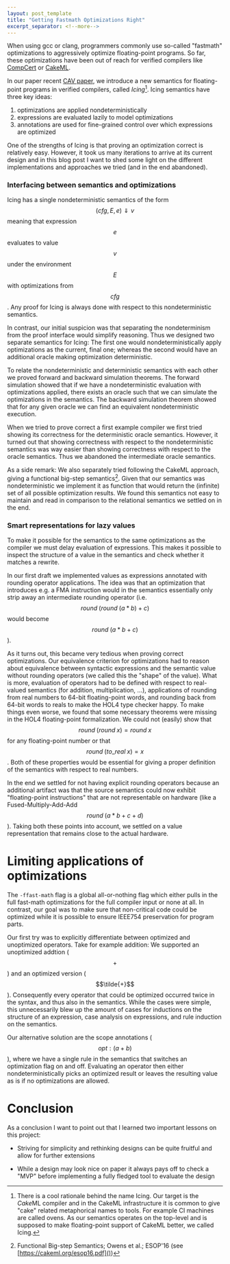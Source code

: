 ```yaml
---
layout: post_template
title: "Getting Fastmath Optimizations Right"
excerpt_separator: <!--more-->
---
```


When using gcc or clang, programmers commonly use so-called "fastmath"
optimizations to aggressively optimize floating-point programs.
So far, these optimizations have been out of reach for verified compilers
like [CompCert](https://compcert.inria.fr) or [CakeML](https://cakeml.org).
<!--more-->

In our paper recent [CAV paper](http://i-cav.org/2019), we introduce a new
semantics for floating-point programs in verified compilers, called *Icing*[^1].
Icing semantics have three key ideas:

1. optimizations are applied nondeterministically
2. expressions are evaluated lazily to model optimizations
3. annotations are used for fine-grained control over which expressions are
   optimized

One of the strengths of Icing is that proving an optimization correct is
relatively easy.
However, it took us many iterations to arrive at its current design and in this
blog post I want to shed some light on the different implementations and
approaches we tried (and in the end abandoned).

### Interfacing between semantics and optimizations

Icing has a single nondeterministic semantics of the form
$$(cfg, E, e) \Downarrow v$$ meaning that expression $$e$$ evaluates to value
$$v$$ under the environment $$E$$ with optimizations from $$cfg$$.
Any proof for Icing is always done with respect to this nondeterministic
semantics.

In contrast, our initial suspicion was that separating the nondeterminism from
the proof interface would simplify reasoning.
Thus we designed two separate semantics for Icing:
The first one would nondeterministically apply optimizations as the current,
final one;
whereas the second would have an additional oracle making optimization
deterministic.

To relate the nondeterministic and deterministic semantics with each other we
proved forward and backward simulation theorems.
The forward simulation showed that if we have a nondeterministic evaluation
with optimizations applied, there exists an oracle such that we can simulate the
optimizations in the semantics.
The backward simulation theorem showed that for any given oracle we can find an
equivalent nondeterministic execution.

When we tried to prove correct a first example compiler we first tried showing
its correctness for the deterministic oracle semantics.
However, it turned out that showing correctness with respect to the
nondeterministic semantics was way easier than showing correctness with respect
to the oracle semantics.
Thus we abandoned the intermediate oracle semantics.

As a side remark:
We also separately tried following the CakeML approach, giving a functional
big-step semantics[^2].
Given that our semantics was nondeterministic we implement it as function that
would return the (infinite) set of all possible optimization results.
We found this semantics not easy to maintain and read in comparison to the
relational semantics we settled on in the end.

### Smart representations for lazy values

To make it possible for the semantics to the same optimizations as the compiler
we must delay evaluation of expressions.
This makes it possible to inspect the structure of a value in the semantics and
check whether it matches a rewrite.

In our first draft we implemented values as expressions annotated with rounding
operator applications.
The idea was that an optimization that introduces e.g. a FMA instruction would
in the semantics essentially only strip away an intermediate rounding operator
(i.e. $$round\;(round\;(a * b) + c)$$ would become $$round\;(a * b + c)$$).

As it turns out, this became very tedious when proving correct optimizations.
Our equivalence criterion for optimizations had to reason about equivalence
between syntactic expressions and the semantic value without rounding operators
(we called this the "shape" of the value).
What is more, evaluation of operators had to be defined with respect to
real-valued semantics (for addition, multiplication, ...), applications of
rounding from real numbers to 64-bit floating-point words, and rounding back
from 64-bit words to reals to make the HOL4 type checker happy.
To make things even worse, we found that some necessary theorems were
missing in the HOL4 floating-point formalization. We could not (easily) show
that $$round\;(round\;x) = round\;x$$ for any floating-point number or that
$$round\;(to\_real\;x) = x$$.
Both of these properties would be essential for giving a proper definition of
the semantics with respect to real numbers.

In the end we settled for not having explicit rounding operators because an
additional artifact was that the source semantics could now exhibit "floating-point
instructions" that are not representable on hardware
(like a Fused-Multiply-Add-Add $$round\;(a * b + c + d)$$).
Taking both these points into account, we settled on a value representation that
remains close to the actual hardware.

# Limiting applications of optimizations

The `-ffast-math` flag is a global all-or-nothing flag which either pulls in the
full fast-math optimizations for the full compiler input or none at all.
In contrast, our goal was to make sure that non-critical code could be optimized
while it is possible to ensure IEEE754 preservation for program parts.

Our first try was to explicitly differentiate between optimized and unoptimized
operators.
Take for example addition: We supported an unoptimized addtion ($$+$$) and an
optimized version ($$\tilde{+}$$).
Consequently every operator that could be optimized occurred twice in the syntax,
and thus also in the semantics.
While the cases were simple, this unnecessarily blew up the amount of cases
for inductions on the structure of an expression, case analysis on expressions,
and rule induction on the semantics.

Our alternative solution are the scope annotations ($$opt:(a + b)$$), where we
have a single rule in the semantics that switches an optimization flag on and
off.
Evaluating an operator then either nondeterministically picks an optimized
result or leaves the resulting value as is if no optimizations are allowed.

# Conclusion

As a conclusion I want to point out that I learned two important lessons on this
project:

- Striving for simplicity and rethinking designs can be quite fruitful and allow for further extensions

- While a design may look nice on paper it always pays off to check a "MVP"
  before implementing a fully fledged tool to evaluate the design

[^1]: There is a cool rationale behind the name Icing. Our target is the
      *Cake*ML compiler and in the CakeML infrastructure it is common to give
      "cake" related metaphorical names to tools. For example CI machines are
      called ovens.
      As our semantics operates on the top-level and is supposed to make
      floating-point support of CakeML better, we called Icing.

[^2]: Functional Big-step Semantics; Owens et al.; ESOP'16 (see [https://cakeml.org/esop16.pdf]())